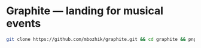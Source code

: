 # Graphite — landing for musical events

```bash
git clone https://github.com/mbozhik/graphite.git && cd graphite && pnpm i && code .
```
